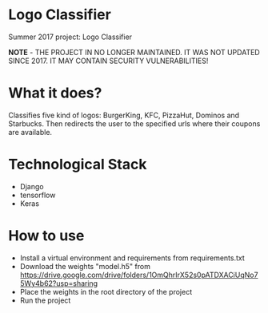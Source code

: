 # Logo Classifier
Summer 2017 project: Logo Classifier

**NOTE** - THE PROJECT IN NO LONGER MAINTAINED. IT WAS NOT UPDATED SINCE 2017. IT MAY CONTAIN SECURITY VULNERABILITIES!

# What it does?
Classifies five kind of logos: BurgerKing, KFC, PizzaHut, Dominos and Starbucks.
Then redirects the user to the specified urls where their coupons are available.

# Technological Stack
- Django
- tensorflow
- Keras

# How to use
- Install a virtual environment and requirements from requirements.txt
- Download the weights "model.h5" from https://drive.google.com/drive/folders/1OmQhrIrX52s0pATDXACiUqNo75Wy4b62?usp=sharing
- Place the weights in the root directory of the project
- Run the project
